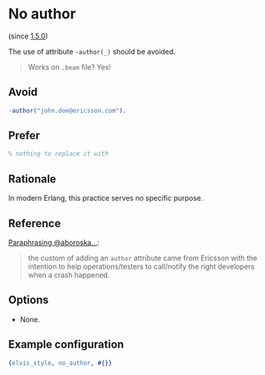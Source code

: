 # No author

(since [1.5.0](https://github.com/inaka/elvis_core/releases/tag/1.5.0))

The use of attribute `-author(_)` should be avoided.

> Works on `.beam` file? Yes!

## Avoid

```erlang
-author("john.doe@ericsson.com").
```

## Prefer

```erlang
% nothing to replace it with
```

## Rationale

In modern Erlang, this practice serves no specific purpose.

## Reference

[Paraphrasing @aboroska...](https://github.com/inaka/elvis_core/issues/149#issuecomment-699679362):

> the custom of adding an `author` attribute came from Ericsson with the intention to help
operations/testers to call/notify the right developers when a crash happened.

## Options

- None.

## Example configuration

```erlang
{elvis_style, no_author, #{}}
```
